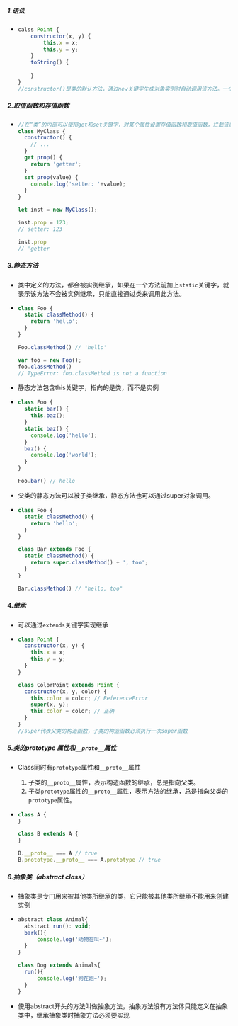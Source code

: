 ##### 1.语法

- ```js
  calss Point {
      constructor(x, y) {
          this.x = x;
          this.y = y;
      }
      toString() {
          
      }
  }
  //constructor()是类的默认方法，通过new关键字生成对象实例时自动调用该方法。一个类必须有constructor
  ```

##### 2.取值函数和存值函数

- ```js 
  //在“类”的内部可以使用get和set关键字，对某个属性设置存值函数和取值函数，拦截该属性的存取行为
  class MyClass {
    constructor() {
      // ...
    }
    get prop() {
      return 'getter';
    }
    set prop(value) {
      console.log('setter: '+value);
    }
  }
  
  let inst = new MyClass();
  
  inst.prop = 123;
  // setter: 123
  
  inst.prop
  // 'getter
  ```

##### 3.静态方法

- 类中定义的方法，都会被实例继承，如果在一个方法前加上`static`关键字，就表示该方法不会被实例继承，只能直接通过类来调用此方法。

- ```js
  class Foo {
    static classMethod() {
      return 'hello';
    }
  }
  
  Foo.classMethod() // 'hello'
  
  var foo = new Foo();
  foo.classMethod()
  // TypeError: foo.classMethod is not a function
  ```

- 静态方法包含this关键字，指向的是类，而不是实例

- ```js
  class Foo {
    static bar() {
      this.baz();
    }
    static baz() {
      console.log('hello');
    }
    baz() {
      console.log('world');
    }
  }
  
  Foo.bar() // hello
  ```

- 父类的静态方法可以被子类继承，静态方法也可以通过super对象调用。

- ```js
  class Foo {
    static classMethod() {
      return 'hello';
    }
  }
  
  class Bar extends Foo {
    static classMethod() {
      return super.classMethod() + ', too';
    }
  }
  
  Bar.classMethod() // "hello, too"
  ```

##### 4.继承

- 可以通过`extends`关键字实现继承

- ```js
  class Point {
    constructor(x, y) {
      this.x = x;
      this.y = y;
    }
  }
  
  class ColorPoint extends Point {
    constructor(x, y, color) {
      this.color = color; // ReferenceError
      super(x, y);
      this.color = color; // 正确
    }
  }
  //super代表父类的构造函数，子类的构造函数必须执行一次super函数
  ```

##### 5.类的prototype 属性和`__proto__`属性 

- Class同时有`prototype`属性和`__proto__`属性

  1. 子类的`__proto__`属性，表示构造函数的继承，总是指向父类。
  2. 子类`prototype`属性的`__proto__`属性，表示方法的继承，总是指向父类的`prototype`属性。

- ```javascript
  class A {
  }
  
  class B extends A {
  }
  
  B.__proto__ === A // true
  B.prototype.__proto__ === A.prototype // true
  ```

##### 6.抽象类（abstract class）

- 抽象类是专门用来被其他类所继承的类，它只能被其他类所继承不能用来创建实例

- ```js
  abstract class Animal{
    abstract run(): void;
    bark(){
        console.log('动物在叫~');
    }
  }
  
  class Dog extends Animals{
    run(){
        console.log('狗在跑~');
    }
  }
  ```

- 使用abstract开头的方法叫做抽象方法，抽象方法没有方法体只能定义在抽象类中，继承抽象类时抽象方法必须要实现